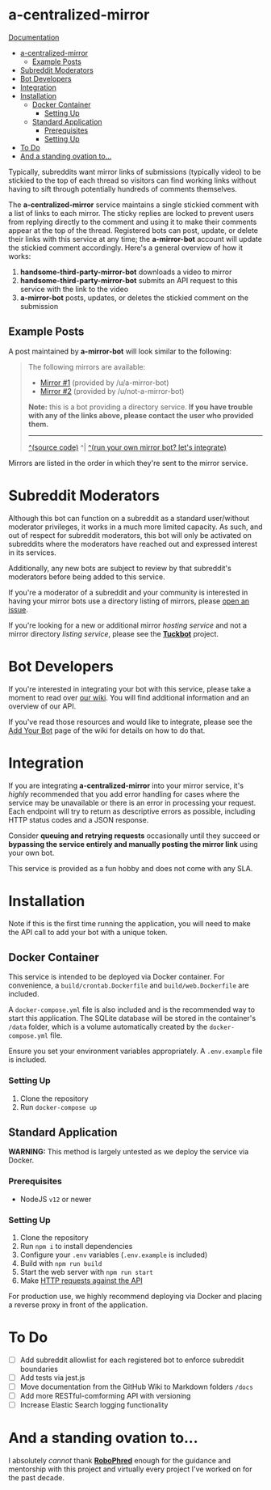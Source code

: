 # a-centralized-mirror

[Documentation](https://github.com/kyleratti/a-centralized-mirror/wiki)

- [a-centralized-mirror](#a-centralized-mirror)
  - [Example Posts](#example-posts)
- [Subreddit Moderators](#subreddit-moderators)
- [Bot Developers](#bot-developers)
- [Integration](#integration)
- [Installation](#installation)
  - [Docker Container](#docker-container)
    - [Setting Up](#setting-up)
  - [Standard Application](#standard-application)
    - [Prerequisites](#prerequisites)
    - [Setting Up](#setting-up-1)
- [To Do](#to-do)
- [And a standing ovation to...](#and-a-standing-ovation-to)

Typically, subreddits want mirror links of submissions (typically video) to be stickied to the top of each thread so visitors can find working links without having to sift through potentially hundreds of comments themselves.

The **a-centralized-mirror** service maintains a single stickied comment with a list of links to each mirror. The sticky replies are locked to prevent users from replying directly to the comment and using it to make their comments appear at the top of the thread. Registered bots can post, update, or delete their links with this service at any time; the **a-mirror-bot** account will update the stickied comment accordingly. Here's a general overview of how it works:

1. **handsome-third-party-mirror-bot** downloads a video to mirror
2. **handsome-third-party-mirror-bot** submits an API request to this service with the link to the video
3. **a-mirror-bot** posts, updates, or deletes the stickied comment on the submission

## Example Posts

A post maintained by **a-mirror-bot** will look similar to the following:

> The following mirrors are available:
>
> - [Mirror #1](https://youtube.com/) (provided by /u/a-mirror-bot)
> - [Mirror #2](https://youtube.com/) (provided by /u/not-a-mirror-bot)
>
> **Note:** this is a bot providing a directory service. **If you have trouble with any of the links above, please contact the user who provided them.**
>
> ---
>
> [^(source code)](https://amirror.link/source) ^| [^(run your own mirror bot? let's integrate)](https://amirror.link/lets-talk)

Mirrors are listed in the order in which they're sent to the mirror service.

# Subreddit Moderators

Although this bot can function on a subreddit as a standard user/without moderator privileges, it works in a much more limited capacity. As such, and out of respect for subreddit moderators, this bot will only be activated on subreddits where the moderators have reached out and expressed interest in its services.

Additionally, any new bots are subject to review by that subreddit's moderators before being added to this service.

If you're a moderator of a subreddit and your community is interested in having your mirror bots use a directory listing of mirrors, please [open an issue](https://github.com/kyleratti/a-centralized-mirror/issues/new?assignees=kyleratti&labels=subreddit+partnership&template=subreddit-partnership.md&title=).

If you're looking for a new or additional mirror _hosting service_ and not a mirror directory _listing service_, please see the [**Tuckbot**](https://github.com/kyleratti/tuckbot-downloader) project.

# Bot Developers

If you're interested in integrating your bot with this service, please take a moment to read over [our wiki](https://github.com/kyleratti/a-centralized-mirror/wiki). You will find additional information and an overview of our API.

If you've read those resources and would like to integrate, please see the [Add Your Bot](https://github.com/kyleratti/a-centralized-mirror/wiki/Add-Your-Bot) page of the wiki for details on how to do that.

# Integration

If you are integrating **a-centralized-mirror** into your mirror service, it's _highly_ recommended that you add error handling for cases where the service may be unavailable or there is an error in processing your request. Each endpoint will try to return as descriptive errors as possible, including HTTP status codes and a JSON response.

Consider **queuing and retrying requests** occasionally until they succeed or **bypassing the service entirely and manually posting the mirror link** using your own bot.

This service is provided as a fun hobby and does not come with any SLA.

# Installation

Note if this is the first time running the application, you will need to make the API call to add your bot with a unique token.

## Docker Container

This service is intended to be deployed via Docker container. For convenience, a `build/crontab.Dockerfile` and `build/web.Dockerfile` are included.

A `docker-compose.yml` file is also included and is the recommended way to start this application. The SQLite database will be stored in the container's `/data` folder, which is a volume automatically created by the `docker-compose.yml` file.

Ensure you set your environment variables appropriately. A `.env.example` file is included.

### Setting Up

1. Clone the repository
2. Run `docker-compose up`

## Standard Application

**WARNING:** This method is largely untested as we deploy the service via Docker. 

### Prerequisites

- NodeJS `v12` or newer

### Setting Up

1. Clone the repository
2. Run `npm i` to install dependencies
3. Configure your `.env` variables (`.env.example` is included)
4. Build with `npm run build`
5. Start the web server with `npm run start`
6. Make [HTTP requests against the API](https://github.com/kyleratti/a-centralized-mirror/wiki)

For production use, we highly recommend deploying via Docker and placing a reverse proxy in front of the application.

# To Do

- [ ] Add subreddit allowlist for each registered bot to enforce subreddit boundaries
- [ ] Add tests via jest.js
- [ ] Move documentation from the GitHub Wiki to Markdown folders `/docs`
- [ ] Add more RESTful-comforming API with versioning
- [ ] Increase Elastic Search logging functionality

# And a standing ovation to...

I absolutely _cannot_ thank **[RoboPhred](https://github.com/robophred)** enough for the guidance and mentorship with this project and virtually every project I've worked on for the past decade.
